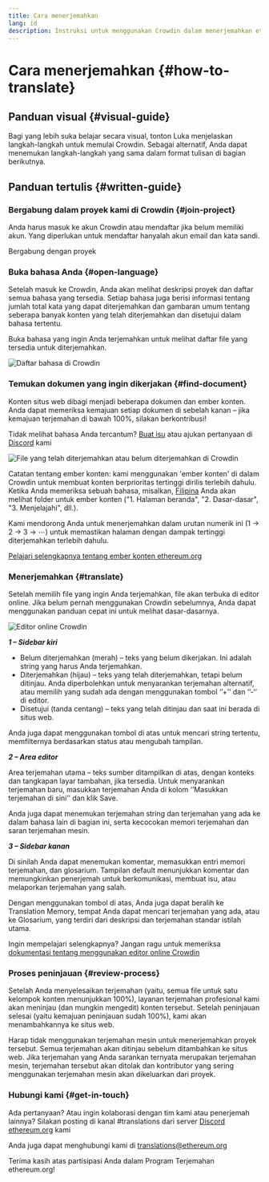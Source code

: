 ```yaml
---
title: Cara menerjemahkan
lang: id
description: Instruksi untuk menggunakan Crowdin dalam menerjemahkan ethereum.org
---
```


# Cara menerjemahkan {#how-to-translate}

## Panduan visual {#visual-guide}

Bagi yang lebih suka belajar secara visual, tonton Luka menjelaskan langkah-langkah untuk memulai Crowdin. Sebagai alternatif, Anda dapat menemukan langkah-langkah yang sama dalam format tulisan di bagian berikutnya.

<YouTube id="Ii7bYhanLs4" />

## Panduan tertulis {#written-guide}

### Bergabung dalam proyek kami di Crowdin {#join-project}

Anda harus masuk ke akun Crowdin atau mendaftar jika belum memiliki akun. Yang diperlukan untuk mendaftar hanyalah akun email dan kata sandi.

<ButtonLink to="https://crowdin.com/project/ethereum-org/">
  Bergabung dengan proyek
</ButtonLink>

### Buka bahasa Anda {#open-language}

Setelah masuk ke Crowdin, Anda akan melihat deskripsi proyek dan daftar semua bahasa yang tersedia. Setiap bahasa juga berisi informasi tentang jumlah total kata yang dapat diterjemahkan dan gambaran umum tentang seberapa banyak konten yang telah diterjemahkan dan disetujui dalam bahasa tertentu.

Buka bahasa yang ingin Anda terjemahkan untuk melihat daftar file yang tersedia untuk diterjemahkan.

![Daftar bahasa di Crowdin](./list-of-languages.png)

### Temukan dokumen yang ingin dikerjakan {#find-document}

Konten situs web dibagi menjadi beberapa dokumen dan ember konten. Anda dapat memeriksa kemajuan setiap dokumen di sebelah kanan – jika kemajuan terjemahan di bawah 100%, silakan berkontribusi!

Tidak melihat bahasa Anda tercantum? [Buat isu](https://github.com/ethereum/ethereum-org-website/issues/new/choose) atau ajukan pertanyaan di [Discord](/discord/) kami

![File yang telah diterjemahkan atau belum diterjemahkan di Crowdin](./crowdin-files.png)

Catatan tentang ember konten: kami menggunakan 'ember konten' di dalam Crowdin untuk membuat konten berprioritas tertinggi dirilis terlebih dahulu. Ketika Anda memeriksa sebuah bahasa, misalkan, [Filipina](https://crowdin.com/project/ethereum-org/fil#) Anda akan melihat folder untuk ember konten ("1. Halaman beranda", "2. Dasar-dasar", "3. Menjelajahi", dll.).

Kami mendorong Anda untuk menerjemahkan dalam urutan numerik ini (1 → 2 → 3 → ⋯) untuk memastikan halaman dengan dampak tertinggi diterjemahkan terlebih dahulu.

[Pelajari selengkapnya tentang ember konten ethereum.org](/contributing/translation-program/content-buckets/)

### Menerjemahkan {#translate}

Setelah memilih file yang ingin Anda terjemahkan, file akan terbuka di editor online. Jika belum pernah menggunakan Crowdin sebelumnya, Anda dapat menggunakan panduan cepat ini untuk melihat dasar-dasarnya.

![Editor online Crowdin](./online-editor.png)

**_1 – Sidebar kiri_**

- Belum diterjemahkan (merah) – teks yang belum dikerjakan. Ini adalah string yang harus Anda terjemahkan.
- Diterjemahkan (hijau) – teks yang telah diterjemahkan, tetapi belum ditinjau. Anda diperbolehkan untuk menyarankan terjemahan alternatif, atau memilih yang sudah ada dengan menggunakan tombol ‘’+’’ dan ‘’-‘‘ di editor.
- Disetujui (tanda centang) – teks yang telah ditinjau dan saat ini berada di situs web.

Anda juga dapat menggunakan tombol di atas untuk mencari string tertentu, memfilternya berdasarkan status atau mengubah tampilan.

**_2 – Area editor_**

Area terjemahan utama – teks sumber ditampilkan di atas, dengan konteks dan tangkapan layar tambahan, jika tersedia. Untuk menyarankan terjemahan baru, masukkan terjemahan Anda di kolom ‘’Masukkan terjemahan di sini’’ dan klik Save.

Anda juga dapat menemukan terjemahan string dan terjemahan yang ada ke dalam bahasa lain di bagian ini, serta kecocokan memori terjemahan dan saran terjemahan mesin.

**_3 – Sidebar kanan_**

Di sinilah Anda dapat menemukan komentar, memasukkan entri memori terjemahan, dan glosarium. Tampilan default menunjukkan komentar dan memungkinkan penerjemah untuk berkomunikasi, membuat isu, atau melaporkan terjemahan yang salah.

Dengan menggunakan tombol di atas, Anda juga dapat beralih ke Translation Memory, tempat Anda dapat mencari terjemahan yang ada, atau ke Glosarium, yang terdiri dari deskripsi dan terjemahan standar istilah utama.

Ingin mempelajari selengkapnya? Jangan ragu untuk memeriksa [dokumentasi tentang menggunakan editor online Crowdin](https://support.crowdin.com/online-editor/)

### Proses peninjauan {#review-process}

Setelah Anda menyelesaikan terjemahan (yaitu, semua file untuk satu kelompok konten menunjukkan 100%), layanan terjemahan profesional kami akan meninjau (dan mungkin mengedit) konten tersebut. Setelah peninjauan selesai (yaitu kemajuan peninjauan sudah 100%), kami akan menambahkannya ke situs web.

<Alert variant="update">
<AlertEmoji text=":warning:"/>
<AlertContent>
  Harap tidak menggunakan terjemahan mesin untuk menerjemahkan proyek tersebut. Semua terjemahan akan ditinjau sebelum ditambahkan ke situs web. Jika terjemahan yang Anda sarankan ternyata merupakan terjemahan mesin, terjemahan tersebut akan ditolak dan kontributor yang sering menggunakan terjemahan mesin akan dikeluarkan dari proyek.
</AlertContent>
</Alert>

### Hubungi kami {#get-in-touch}

Ada pertanyaan? Atau ingin kolaborasi dengan tim kami atau penerjemah lainnya? Silakan posting di kanal #translations dari server [Discord ethereum.org](/discord/) kami

Anda juga dapat menghubungi kami di translations@ethereum.org

Terima kasih atas partisipasi Anda dalam Program Terjemahan ethereum.org!
